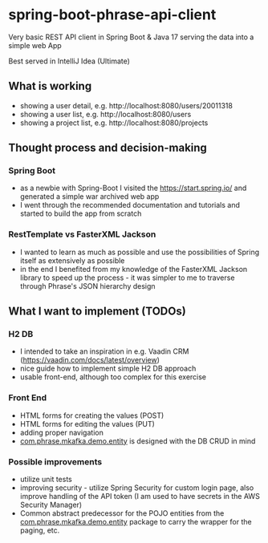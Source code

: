 # spring-boot-phrase-api-client

Very basic REST API client in Spring Boot & Java 17 serving the data into a simple web App

Best served in IntelliJ Idea (Ultimate)

## What is working

 - showing a user detail, e.g. http://localhost:8080/users/20011318
 - showing a user list, e.g. http://localhost:8080/users
 - showing a project list, e.g. http://localhost:8080/projects

## Thought process and decision-making

### Spring Boot

 - as a newbie with Spring-Boot I visited the https://start.spring.io/ and generated a simple war archived web app
 - I went through the recommended documentation and tutorials and started to build the app from scratch

### RestTemplate vs FasterXML Jackson

 - I wanted to learn as much as possible and use the possibilities of Spring itself as extensively as possible
 - in the end I benefited from my knowledge of the FasterXML Jackson library to speed up the process - it was simpler to me to traverse through Phrase's JSON hierarchy design 

## What I want to implement (TODOs)

### H2 DB

 - I intended to take an inspiration in e.g. Vaadin CRM (https://vaadin.com/docs/latest/overview)
 - nice guide how to implement simple H2 DB approach
 - usable front-end, although too complex for this exercise 

### Front End

 - HTML forms for creating the values (POST)
 - HTML forms for editing the values (PUT)
 - adding proper navigation
 - [com.phrase.mkafka.demo.entity](demo/src/main/java/com/phrase/mkafka/demo/entity) is designed with the DB CRUD in mind

### Possible improvements

 - utilize unit tests
 - improving security - utilize Spring Security for custom login page, also improve handling of the API token (I am used to have secrets in the AWS Security Manager) 
 - Common abstract predecessor for the POJO entities from the [com.phrase.mkafka.demo.entity](demo/src/main/java/com/phrase/mkafka/demo/entity) package to carry the wrapper for the paging, etc.  
